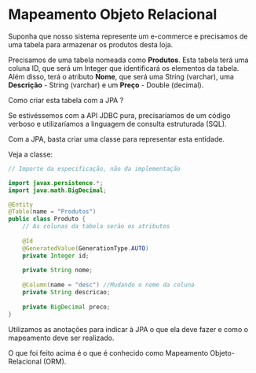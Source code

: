 # Mapeamento Objeto Relacional

Suponha que nosso sistema represente um e-commerce e precisamos de uma tabela
para armazenar os produtos desta loja.

Precisamos de uma tabela nomeada como **Produtos**.
Esta tabela terá uma coluna ID, que será um Integer que identificará os elementos da tabela.
Além disso, terá o atributo **Nome**, que será uma String (varchar), uma **Descrição** - String (varchar) e um
**Preço** - Double (decimal).

Como criar esta tabela com a JPA ?

Se estivéssemos com a API JDBC pura, precisaríamos de um código verboso e
utilizaríamos a linguagem de consulta estruturada (SQL).

Com a JPA, basta criar uma classe para representar esta entidade.

Veja a classe:

```java
// Importe da especificação, não da implementação

import javax.persistence.*;
import java.math.BigDecimal;

@Entity
@Table(name = "Produtos")
public class Produto {
    // As colunas da tabela serão os atributos
    
    @Id
    @GeneratedValue(GenerationType.AUTO)
    private Integer id;
    
    private String nome;
    
    @Column(name = "desc") //Mudando o nome da coluna
    private String descricao;
    
    private BigDecimal preco;
}
```

Utilizamos as anotações para indicar à JPA o que ela deve fazer e como o
mapeamento deve ser realizado.

O que foi feito acima é o que é conhecido como Mapeamento Objeto-Relacional (ORM).